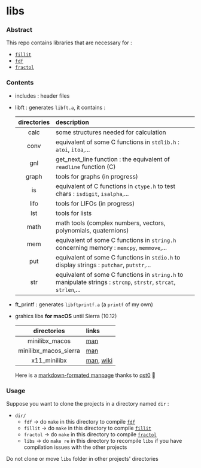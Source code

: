 # libs

### Abstract
This repo contains libraries that are necessary for :
* [`fillit`](https://github.com/cquillet/fillit)
* [`fdf`](https://github.com/cquillet/fdf)
* [`fractol`](https://github.com/cquillet/fractol)


### Contents
* includes : header files
* libft : generates `libft.a`, it contains :

    | directories | description |
    | :---------: | :---------- |
    | calc        | some structures needed for calculation |
    | conv        | equivalent of some C functions in `stdlib.h` : `atoi`, `itoa`,... |
    | gnl         | get_next_line function : the equivalent of `readline` function (C) |
    | graph       | tools for graphs (in progress) |
    | is          | equivalent of C functions in `ctype.h` to test chars : `isdigit`, `isalpha`,... |
    | lifo        | tools for LIFOs (in progress) |
    | lst         | tools for lists |
    | math        | math tools (complex numbers, vectors, polynomials, quaternions) |
    | mem         | equivalent of some C functions in `string.h` concerning memory : `memcpy`, `memmove`,... |
    | put         | equivalent of some C functions in `stdio.h` to display strings : `putchar`, `putstr`,... |
    | str         | equivalent of some C functions in `string.h` to manipulate strings : `strcmp`, `strstr`, `strcat`, `strlen`,... |

* ft_printf : generates `libftprintf.a` (a `printf` of my own)
* grahics libs **for macOS** until Sierra (10.12)

    | directories           | links |
    | :-------------------: | :---------- |
    | minilibx_macos        | [man](https://github.com/cquillet/libs/blob/master/minilibx_macos/man/man3/mlx.1) |
    | minilibx_macos_sierra | [man](https://github.com/cquillet/libs/blob/master/minilibx_macos_sierra/man/man3/mlx.1) |
    | x11_minilibx          | [man](https://github.com/cquillet/libs/blob/master/x11_minilibx/man/man3/mlx.1), [wiki](https://en.wikipedia.org/wiki/Xlib) |

    Here is a [markdown-formated manpage](https://github.com/qst0/ft_libgfx/blob/master/man_mlx.md) thanks to [qst0](https://github.com/qst0) 🙏


### Usage
Suppose you want to clone the projects in a directory named `dir` :

* `dir/`
  * `fdf` -> do `make` in this directory to compile [`fdf`](https://github.com/cquillet/fdf)
  * `fillit` -> do `make` in this directory to compile [`fillit`](https://github.com/cquillet/fillit)
  * `fractol` -> do `make` in this directory to compile [`fractol`](https://github.com/cquillet/fractol)
  * `libs` -> do `make re` in this directory to recompile `libs` if you have compilation issues with the other projects
  
Do not clone or move `libs` folder in other projects' directories 

